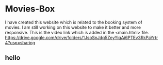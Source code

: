 # Movies-Box
I have created this website which is related to the booking system of movies. I am still working on this website to make it better and more responsive.
This is the video link which is added in the <main.html> file.
https://drive.google.com/drive/folders/1JsoSnJdq5ZeyYiqAi6PTEv3RkPaYrtr4?usp=sharing
<h2>hello<h2>
